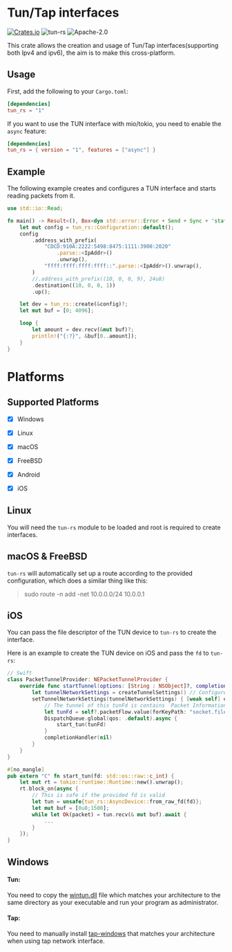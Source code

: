 Tun/Tap interfaces 
==============
[![Crates.io](https://img.shields.io/crates/v/tun-rs.svg)](https://crates.io/crates/tun-rs)
![tun-rs](https://docs.rs/tun-rs/badge.svg)
![Apache-2.0](https://img.shields.io/github/license/xmh0511/tun-rs?style=flat)

This crate allows the creation and usage of Tun/Tap interfaces(supporting both Ipv4 and ipv6), the aim is to make this cross-platform.


Usage
-----
First, add the following to your `Cargo.toml`:

```toml
[dependencies]
tun_rs = "1"
```

If you want to use the TUN interface with mio/tokio, you need to enable the `async` feature:

```toml
[dependencies]
tun_rs = { version = "1", features = ["async"] }
```

Example
-------
The following example creates and configures a TUN interface and starts reading
packets from it.

```rust
use std::io::Read;

fn main() -> Result<(), Box<dyn std::error::Error + Send + Sync + 'static>> {
    let mut config = tun_rs::Configuration::default();
    config
        .address_with_prefix(
            "CDCD:910A:2222:5498:8475:1111:3900:2020"
                .parse::<IpAddr>()
                .unwrap(),
            "ffff:ffff:ffff:ffff::".parse::<IpAddr>().unwrap(),
        )
        //.address_with_prefix((10, 0, 0, 9), 24u8)
        .destination((10, 0, 0, 1))
        .up();

    let dev = tun_rs::create(&config)?;
    let mut buf = [0; 4096];

    loop {
        let amount = dev.recv(&mut buf)?;
        println!("{:?}", &buf[0..amount]);
    }
}
```

Platforms
=========
## Supported Platforms

- [x] Windows
- [x] Linux
- [x] macOS
- [x] FreeBSD
- [x] Android
- [x] iOS


Linux
-----
You will need the `tun-rs` module to be loaded and root is required to create
interfaces.

macOS & FreeBSD
-----
`tun-rs` will automatically set up a route according to the provided configuration, which does a similar thing like this:
> sudo route -n add -net 10.0.0.0/24 10.0.0.1


iOS
----
You can pass the file descriptor of the TUN device to `tun-rs` to create the interface.

Here is an example to create the TUN device on iOS and pass the `fd` to `tun-rs`:
```swift
// Swift
class PacketTunnelProvider: NEPacketTunnelProvider {
    override func startTunnel(options: [String : NSObject]?, completionHandler: @escaping (Error?) -> Void) {
        let tunnelNetworkSettings = createTunnelSettings() // Configure TUN address, DNS, mtu, routing...
        setTunnelNetworkSettings(tunnelNetworkSettings) { [weak self] error in
            // The tunnel of this tunFd is contains `Packet Information` prifix.
            let tunFd = self?.packetFlow.value(forKeyPath: "socket.fileDescriptor") as! Int32
            DispatchQueue.global(qos: .default).async {
                start_tun(tunFd)
            }
            completionHandler(nil)
        }
    }
}
```

```rust
#[no_mangle]
pub extern "C" fn start_tun(fd: std::os::raw::c_int) {
    let mut rt = tokio::runtime::Runtime::new().unwrap();
    rt.block_on(async {
		// This is safe if the provided fd is valid
        let tun = unsafe{tun_rs::AsyncDevice::from_raw_fd(fd)};
        let mut buf = [0u8;1500];
        while let Ok(packet) = tun.recv(& mut buf).await {
            ...
        }
    });
}
```

Windows
-----
#### Tun:
You need to copy the [wintun.dll](https://wintun.net/) file which matches your architecture to 
the same directory as your executable and run your program as administrator.

#### Tap:
You need to manually install [tap-windows](https://build.openvpn.net/downloads/releases/) that matches your architecture when using tap network interface.
